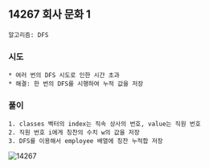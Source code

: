 ## 14267 회사 문화 1
```
알고리즘: DFS
```

### 시도
```
* 여러 번의 DFS 시도로 인한 시간 초과
* 해결: 한 번의 DFS를 시행하여 누적 값을 저장
```

### 풀이
```
1. classes 벡터의 index는 직속 상사의 번호, value는 직원 번호
2. 직원 번호 i에게 칭찬의 수치 w의 값을 저장
3. DFS를 이용해서 employee 배열에 칭찬 누적합 저장
```

![14267](https://user-images.githubusercontent.com/57518908/126177917-49a8e46b-cdbe-4700-8e3c-2d0036afe87f.jpg)